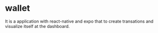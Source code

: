 # wallet
It is a application with react-native and expo that to create transations and visualize itself at the dashboard.
